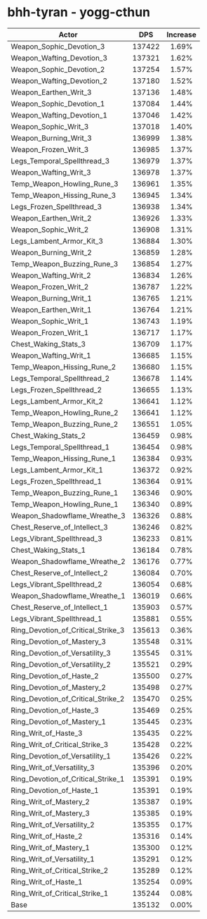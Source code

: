 # bhh-tyran - yogg-cthun
| Actor | DPS | Increase |
|---|:---:|:---:|
|Weapon_Sophic_Devotion_3|137422|1.69%|
|Weapon_Wafting_Devotion_3|137321|1.62%|
|Weapon_Sophic_Devotion_2|137254|1.57%|
|Weapon_Wafting_Devotion_2|137180|1.52%|
|Weapon_Earthen_Writ_3|137136|1.48%|
|Weapon_Sophic_Devotion_1|137084|1.44%|
|Weapon_Wafting_Devotion_1|137046|1.42%|
|Weapon_Sophic_Writ_3|137018|1.40%|
|Weapon_Burning_Writ_3|136999|1.38%|
|Weapon_Frozen_Writ_3|136985|1.37%|
|Legs_Temporal_Spellthread_3|136979|1.37%|
|Weapon_Wafting_Writ_3|136978|1.37%|
|Temp_Weapon_Howling_Rune_3|136961|1.35%|
|Temp_Weapon_Hissing_Rune_3|136945|1.34%|
|Legs_Frozen_Spellthread_3|136938|1.34%|
|Weapon_Earthen_Writ_2|136926|1.33%|
|Weapon_Sophic_Writ_2|136908|1.31%|
|Legs_Lambent_Armor_Kit_3|136884|1.30%|
|Weapon_Burning_Writ_2|136859|1.28%|
|Temp_Weapon_Buzzing_Rune_3|136854|1.27%|
|Weapon_Wafting_Writ_2|136834|1.26%|
|Weapon_Frozen_Writ_2|136787|1.22%|
|Weapon_Burning_Writ_1|136765|1.21%|
|Weapon_Earthen_Writ_1|136764|1.21%|
|Weapon_Sophic_Writ_1|136743|1.19%|
|Weapon_Frozen_Writ_1|136717|1.17%|
|Chest_Waking_Stats_3|136709|1.17%|
|Weapon_Wafting_Writ_1|136685|1.15%|
|Temp_Weapon_Hissing_Rune_2|136680|1.15%|
|Legs_Temporal_Spellthread_2|136678|1.14%|
|Legs_Frozen_Spellthread_2|136655|1.13%|
|Legs_Lambent_Armor_Kit_2|136641|1.12%|
|Temp_Weapon_Howling_Rune_2|136641|1.12%|
|Temp_Weapon_Buzzing_Rune_2|136551|1.05%|
|Chest_Waking_Stats_2|136459|0.98%|
|Legs_Temporal_Spellthread_1|136454|0.98%|
|Temp_Weapon_Hissing_Rune_1|136384|0.93%|
|Legs_Lambent_Armor_Kit_1|136372|0.92%|
|Legs_Frozen_Spellthread_1|136364|0.91%|
|Temp_Weapon_Buzzing_Rune_1|136346|0.90%|
|Temp_Weapon_Howling_Rune_1|136340|0.89%|
|Weapon_Shadowflame_Wreathe_3|136326|0.88%|
|Chest_Reserve_of_Intellect_3|136246|0.82%|
|Legs_Vibrant_Spellthread_3|136233|0.81%|
|Chest_Waking_Stats_1|136184|0.78%|
|Weapon_Shadowflame_Wreathe_2|136176|0.77%|
|Chest_Reserve_of_Intellect_2|136084|0.70%|
|Legs_Vibrant_Spellthread_2|136054|0.68%|
|Weapon_Shadowflame_Wreathe_1|136019|0.66%|
|Chest_Reserve_of_Intellect_1|135903|0.57%|
|Legs_Vibrant_Spellthread_1|135881|0.55%|
|Ring_Devotion_of_Critical_Strike_3|135613|0.36%|
|Ring_Devotion_of_Mastery_3|135548|0.31%|
|Ring_Devotion_of_Versatility_3|135545|0.31%|
|Ring_Devotion_of_Versatility_2|135521|0.29%|
|Ring_Devotion_of_Haste_2|135500|0.27%|
|Ring_Devotion_of_Mastery_2|135498|0.27%|
|Ring_Devotion_of_Critical_Strike_2|135470|0.25%|
|Ring_Devotion_of_Haste_3|135469|0.25%|
|Ring_Devotion_of_Mastery_1|135445|0.23%|
|Ring_Writ_of_Haste_3|135435|0.22%|
|Ring_Writ_of_Critical_Strike_3|135428|0.22%|
|Ring_Devotion_of_Versatility_1|135426|0.22%|
|Ring_Writ_of_Versatility_3|135396|0.20%|
|Ring_Devotion_of_Critical_Strike_1|135391|0.19%|
|Ring_Devotion_of_Haste_1|135391|0.19%|
|Ring_Writ_of_Mastery_2|135387|0.19%|
|Ring_Writ_of_Mastery_3|135385|0.19%|
|Ring_Writ_of_Versatility_2|135355|0.17%|
|Ring_Writ_of_Haste_2|135316|0.14%|
|Ring_Writ_of_Mastery_1|135300|0.12%|
|Ring_Writ_of_Versatility_1|135291|0.12%|
|Ring_Writ_of_Critical_Strike_2|135289|0.12%|
|Ring_Writ_of_Haste_1|135254|0.09%|
|Ring_Writ_of_Critical_Strike_1|135244|0.08%|
|Base|135132|0.00%|
